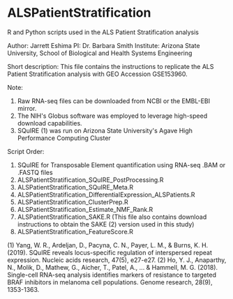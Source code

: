 # ALSPatientStratification
R and Python scripts used in the ALS Patient Stratification analysis

Author: Jarrett Eshima
PI: Dr. Barbara Smith
Institute: Arizona State University, School of Biological and Health Systems Engineering

Short description: This file contains the instructions to replicate the ALS Patient Stratification analysis with GEO Accession GSE153960.

Note:
1. Raw RNA-seq files can be downloaded from NCBI or the EMBL-EBI mirror.
2. The NIH's Globus software was employed to leverage high-speed download capabilities.
3. SQuIRE (1) was run on Arizona State University's Agave High Performance Computing Cluster

Script Order:
1. SQuIRE for Transposable Element quantification using RNA-seq .BAM or .FASTQ files
2. ALSPatientStratification_SQuIRE_PostProcessing.R
3. ALSPatientStratification_SQuIRE_Meta.R
4. ALSPatientStratification_DifferentialExpression_ALSPatients.R
5. ALSPatientStratification_ClusterPrep.R
6. ALSPatientStratification_Estimate_NMF_Rank.R
7. ALSPatientStratification_SAKE.R (This file also contains download instructions to obtain the SAKE (2) version used in this study)
8. ALSPatientStratification_FeatureScore.R 



(1) Yang, W. R., Ardeljan, D., Pacyna, C. N., Payer, L. M., & Burns, K. H. (2019). SQuIRE reveals locus-specific regulation of interspersed repeat expression. Nucleic acids research, 47(5), e27-e27.
(2) Ho, Y. J., Anaparthy, N., Molik, D., Mathew, G., Aicher, T., Patel, A., ... & Hammell, M. G. (2018). Single-cell RNA-seq analysis identifies markers of resistance to targeted BRAF inhibitors in melanoma cell populations. Genome research, 28(9), 1353-1363.
